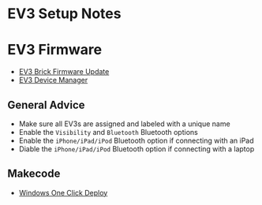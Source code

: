 # EV3 Setup Notes

# EV3 Firmware
* [EV3 Brick Firmware Update](https://education.lego.com/en-us/support/mindstorms-ev3/firmware-update)
* [EV3 Device Manager](https://ev3manager.education.lego.com)

## General Advice
* Make sure all EV3s are assigned and labeled with a unique name
* Enable the ``Visibility`` and ``Bluetooth`` Bluetooth options
* Enable the ``iPhone/iPad/iPod`` Bluetooth option if connecting with an iPad
* Diable the ``iPhone/iPad/iPod`` Bluetooth option if connecting with a laptop

## Makecode 
* [Windows One Click Deploy](http://www.allsalescomputers.com/one-click-deploy-for-makecode-and-the-amazing-adafruit-circuit-playground-express/)
